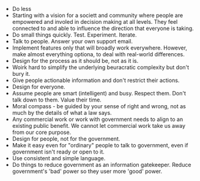* Do less
* Starting with a vision for a societt and community where people are empowered and involed in decision making at all levels. They feel connected to and able to influence the direction that everyone is taking.
* Do small things quickly. Test. Experiment. Iterate.
* Talk to people. Answer your own support email.
* Implement features only that will broadly work everywhere. However, make almost everything optiona, to deal with real-world differences.
* Design for the process as it should be, not as it is.
* Woirk hard to simplify the underlying beuracratic complexity but don't bury it.
* Give people actionable information and don't restrict their actions.
* Design for everyone.
* Assume people are smart (intelligent) and busy. Respect them. Don't talk down to them. Value their time.
* Moral compass - be guided by your sense of right and wrong, not as much by the details of what a law says.
* Any commercial work or work with government needs to align to an existing public benefit. We cannot let commercial work take us away from our core purpose.
* Design for people, not for the government.
* Make it easy even for "ordinary" people to talk to government, even if government isn't ready or open to it.
* Use consistent and simple language.
* Do things to reduce government as an information gatekeeper. Reduce government's 'bad' power so they user more 'good' power.